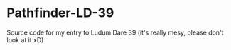 # Pathfinder-LD-39
Source code for my entry to Ludum Dare 39 (it's really mesy, please don't look at it xD)
